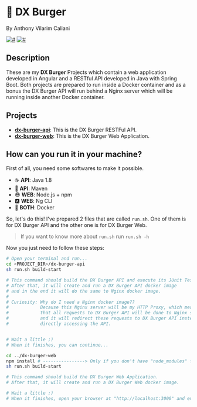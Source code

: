# 🍔 DX Burger
By Anthony Vilarim Caliani

[![#](https://img.shields.io/badge/licence-MIT-blue.svg)](#) [![#](https://img.shields.io/badge/docker-18.09.2-steelblue.svg)](#)

## Description
These are my **DX Burger** Projects which contain a web application developed in Angular and a RESTful API developed in Java with Spring Boot. Both projects are prepared to run inside a Docker container and as a bonus the DX Burger API will run behind a Nginx server which will be running inside another Docker container.

## Projects
- **[dx-burger-api](dx-burger-api/README.md)**: This is the DX Burger RESTFul API.
- **[dx-burger-web](dx-burger-web/README.md)**: This is the DX Burger Web Application.

## How can you run it in your machine?
First of all, you need some softwares to make it possible.
 - ☕️ **API**: Java 1.8
 - 🍃 **API**: Maven
 - 😎 **WEB**: Node.js + npm
 - 🅰️ **WEB**: Ng CLI
 - 🐳 **BOTH**: Docker

So, let's do this! I've prepared 2 files that are called `run.sh`. One of them is for DX Burger API and the other one is for DX Burger Web. 

> If you want to know more about `run.sh` run `run.sh -h`

Now you just need to follow these steps:
```sh
# Open your terminal and run...
cd <PROJECT_DIR>/dx-burger-api
sh run.sh build-start

# This command should build the DX Burger API and execute its JUnit Tests.
# After that, it will create and run a DX Burger API docker image 
# and in the end it will do the same to Nginx docker image.
#
# Curiosity: Why do I need a Nginx docker image??
#            Because this Nginx server will be my HTTP Proxy, which means
#            that all requests to DX Burger API will be done to Nginx server
#            and it will redirect these requests to DX Burger API instead of 
#            directly accessing the API.


# Wait a little ;)
# When it finishes, you can continue...

cd ../dx-burger-web
npm install # ----------------> Only if you don't have "node_modules" folder.
sh run.sh build-start

# This command should build the DX Burger Web Application.
# After that, it will create and run a DX Burger Web docker image.

# Wait a little ;)
# When it finishes, open your browser at "http://localhost:3000" and enjoy it!

```
